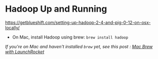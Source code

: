 # Hadoop Up and Running

https://getblueshift.com/setting-up-hadoop-2-4-and-pig-0-12-on-osx-locally/

- On Mac, install Hadoop using brew: `brew install hadoop`

*If you're on Mac and haven't installed `brew` yet, see this post : [Mac Brew with LaunchRocket](../../)*